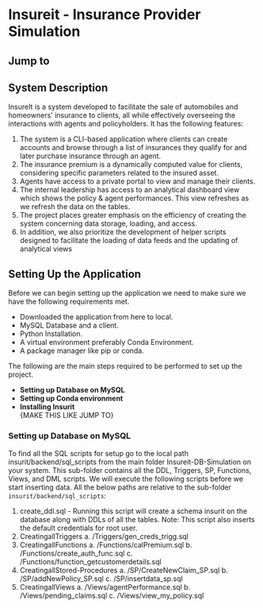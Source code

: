 # Insureit - Insurance Provider Simulation

## Jump to


## System Description
InsureIt is a system developed to facilitate the sale of automobiles and homeowners' insurance to clients, 
all while effectively overseeing the interactions with agents and policyholders. It has the following features:
<ol>
<li>The system is a CLI-based application where clients can create accounts and browse through a list 
of insurances they qualify for and later purchase insurance through an agent.</li>
<li>The insurance premium is a dynamically computed value for clients, considering specific 
parameters related to the insured asset.</li>
<li>Agents have access to a private portal to view and manage their clients.</li>
<li>The internal leadership has access to an analytical dashboard view which shows the policy & agent 
performances. This view refreshes as we refresh the data on the tables.</li>
<li>The project places greater emphasis on the efficiency of creating the system concerning data 
storage, loading, and access.</li>
<li>In addition, we also prioritize the development of helper scripts designed to facilitate the loading 
of data feeds and the updating of analytical views</li>
</ol>


## Setting Up the Application
Before we can begin setting up the application we need to make sure we have the following requirements met.
<ul><li>Downloaded the application from here to local.</li>
<li>MySQL Database and a client.</li>
<li>Python Installation.</li>
<li>A virtual environment preferably Conda Environment.</li>
<li>A package manager like pip or conda.</li></ul>
The following are the main steps required to be performed to set up the project.
<ul>
  <li><b>Setting up Database on MySQL</b></li>
  <li><b>Setting up Conda environment</b></li>
  <li><b>Installing Insurit</b></li>         {MAKE THIS LIKE JUMP TO}
</ul>

### Setting up Database on MySQL
To find all the SQL scripts for setup go to the local path insurit/backend/sql_scripts from the main folder Insureit-DB-Simulation on your system. This sub-folder contains all the DDL, Triggers, SP, Functions, Views, and DML scripts.
We will execute the following scripts before we start inserting data. All the below paths are relative to the sub-folder `insurit/backend/sql_scripts`:
1. create_ddl.sql - Running this script will create a schema insurit on the database along with DDLs of all the tables.
Note: This script also inserts the default credentials for root user.
2. CreatingallTriggers
a. /Triggers/gen_creds_trigg.sql
3. CreatingallFunctions
a. /Functions/calPremium.sql
b. /Functions/create_auth_func.sql
c. /Functions/function_getcustomerdetails.sql
4. CreatingallStored-Procedures
a. /SP/CreateNewClaim_SP.sql b. /SP/addNewPolicy_SP.sql
c. /SP/insertdata_sp.sql
5. CreatingallViews
a. /Views/agentPerformance.sql b. /Views/pending_claims.sql
c. /Views/view_my_policy.sql
